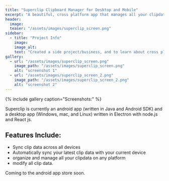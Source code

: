 ```yaml
---
title: "Superclip Clipboard Manager for Desktop and Mobile"
excerpt: "A beautiful, cross platform app that manages all your clipdata and sync's them across all devices."
header:
  image:
  teaser: "/assets/images/superclip_screen.png"
sidebar:
  - title: "Project Info"
    image:
    image_alt:
    text: "Created a side project/business, and to learn about cross platform deployment."
gallery:
  - url: "/assets/images/superclip_screen.png"
    image_path: "/assets/images/superclip_screen.png"
    alt: "screenshot 1"
  - url: "/assets/images/superclip_screen_2.png"
    image_path: "/assets/images/superclip_screen_2.png"
    alt: "screenshot 2"
---
```


{% include gallery caption="Screenshots:" %}

Superclip is currently an android app (written in Java and Android SDK) and a desktop app (Windows, mac, and Linux) written in Electron with node.js and React js.

## Features Include:

- Sync clip data across all devices
- Automatically sync your latest clip data with your current device
- organize and manage all your clipdata on any platform
- modify all clip data.

Coming to the android app store soon.